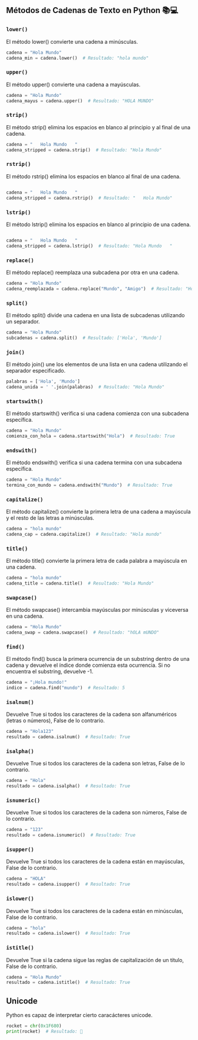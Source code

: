 ## Métodos de Cadenas de Texto en Python 📚💻

### `lower()`

El método lower() convierte una cadena a minúsculas.
```python
cadena = "Hola Mundo"
cadena_min = cadena.lower()  # Resultado: "hola mundo"
```
### `upper()`

El método upper() convierte una cadena a mayúsculas.

```python
cadena = "Hola Mundo"
cadena_mayus = cadena.upper()  # Resultado: "HOLA MUNDO"
```

### `strip()`

El método strip() elimina los espacios en blanco al principio y al final de una cadena.

```python
cadena = "   Hola Mundo   "
cadena_stripped = cadena.strip()  # Resultado: "Hola Mundo"
```

### `rstrip()`

El método rstrip() elimina los espacios en blanco al final de una cadena.

```python

cadena = "   Hola Mundo   "
cadena_stripped = cadena.rstrip()  # Resultado: "   Hola Mundo"
```

### `lstrip()`

El método lstrip() elimina los espacios en blanco al principio de una cadena.

```python

cadena = "   Hola Mundo   "
cadena_stripped = cadena.lstrip()  # Resultado: "Hola Mundo   "
```

### `replace()`

El método replace() reemplaza una subcadena por otra en una cadena.

```python
cadena = "Hola Mundo"
cadena_reemplazada = cadena.replace("Mundo", "Amigo")  # Resultado: "Hola Amigo"
```

### `split()`

El método split() divide una cadena en una lista de subcadenas utilizando un separador.

```python
cadena = "Hola Mundo"
subcadenas = cadena.split()  # Resultado: ['Hola', 'Mundo']
```

### `join()`

El método join() une los elementos de una lista en una cadena utilizando el separador especificado.

```python
palabras = ['Hola', 'Mundo']
cadena_unida = ' '.join(palabras)  # Resultado: "Hola Mundo"
```

### `startswith()`

El método startswith() verifica si una cadena comienza con una subcadena específica.

```python
cadena = "Hola Mundo"
comienza_con_hola = cadena.startswith("Hola")  # Resultado: True
```

### `endswith()`

El método endswith() verifica si una cadena termina con una subcadena específica.

```python
cadena = "Hola Mundo"
termina_con_mundo = cadena.endswith("Mundo")  # Resultado: True
```

### `capitalize()`

El método capitalize() convierte la primera letra de una cadena a mayúscula y el resto de las letras a minúsculas.

```python
cadena = "hola mundo"
cadena_cap = cadena.capitalize()  # Resultado: "Hola mundo"
```

### `title()`

El método title() convierte la primera letra de cada palabra a mayúscula en una cadena.

```python
cadena = "hola mundo"
cadena_title = cadena.title()  # Resultado: "Hola Mundo"
```

### `swapcase()`

El método swapcase() intercambia mayúsculas por minúsculas y viceversa en una cadena.

```python
cadena = "Hola Mundo"
cadena_swap = cadena.swapcase()  # Resultado: "hOLA mUNDO"
```


### `find()`

El método find() busca la primera ocurrencia de un substring dentro de una cadena y devuelve el índice donde comienza esta ocurrencia. Si no encuentra el substring, devuelve -1.

```python
cadena = "¡Hola mundo!"
indice = cadena.find("mundo")  # Resultado: 5
```


### `isalnum()`

Devuelve True si todos los caracteres de la cadena son alfanuméricos (letras o números), False de lo contrario.

```python
cadena = "Hola123"
resultado = cadena.isalnum()  # Resultado: True
```

### `isalpha()`

Devuelve True si todos los caracteres de la cadena son letras, False de lo contrario.

```python
cadena = "Hola"
resultado = cadena.isalpha()  # Resultado: True
```
### `isnumeric()`

Devuelve True si todos los caracteres de la cadena son números, False de lo contrario.

```python
cadena = "123"
resultado = cadena.isnumeric()  # Resultado: True
```
### `isupper()`

Devuelve True si todos los caracteres de la cadena están en mayúsculas, False de lo contrario.

```python
cadena = "HOLA"
resultado = cadena.isupper()  # Resultado: True
```

### `islower()`

Devuelve True si todos los caracteres de la cadena están en minúsculas, False de lo contrario.

```python
cadena = "hola"
resultado = cadena.islower()  # Resultado: True
```

### `istitle()`

Devuelve True si la cadena sigue las reglas de capitalización de un título, False de lo contrario.

```python
cadena = "Hola Mundo"
resultado = cadena.istitle()  # Resultado: True
```

## Unicode

Python es capaz de interpretar cierto caracácteres unicode.
```python
rocket = chr(0x1F680)
print(rocket)  # Resultado: 🚀
```